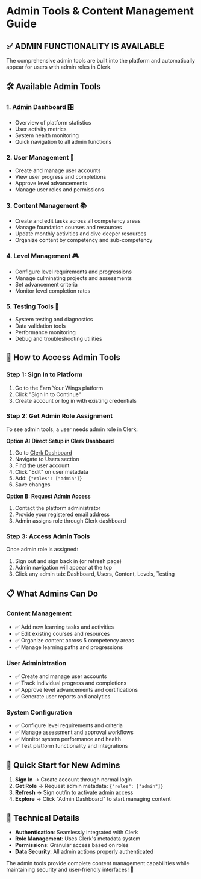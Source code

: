 # Admin Tools & Content Management Guide

## ✅ **ADMIN FUNCTIONALITY IS AVAILABLE**

The comprehensive admin tools are built into the platform and automatically appear for users with admin roles in Clerk.

## 🛠️ **Available Admin Tools**

### **1. Admin Dashboard** 🎛️
- Overview of platform statistics
- User activity metrics  
- System health monitoring
- Quick navigation to all admin functions

### **2. User Management** 👥
- Create and manage user accounts
- View user progress and completions
- Approve level advancements
- Manage user roles and permissions

### **3. Content Management** 📚
- Create and edit tasks across all competency areas
- Manage foundation courses and resources
- Update monthly activities and dive deeper resources
- Organize content by competency and sub-competency

### **4. Level Management** 🎮
- Configure level requirements and progressions
- Manage culminating projects and assessments
- Set advancement criteria
- Monitor level completion rates

### **5. Testing Tools** 🧪
- System testing and diagnostics
- Data validation tools
- Performance monitoring
- Debug and troubleshooting utilities

## 🔑 **How to Access Admin Tools**

### **Step 1: Sign In to Platform**
1. Go to the Earn Your Wings platform
2. Click "Sign In to Continue"
3. Create account or log in with existing credentials

### **Step 2: Get Admin Role Assignment**
To see admin tools, a user needs admin role in Clerk:

**Option A: Direct Setup in Clerk Dashboard**
1. Go to [Clerk Dashboard](https://dashboard.clerk.com/)
2. Navigate to Users section
3. Find the user account
4. Click "Edit" on user metadata
5. Add: `{"roles": ["admin"]}`
6. Save changes

**Option B: Request Admin Access**
1. Contact the platform administrator 
2. Provide your registered email address
3. Admin assigns role through Clerk dashboard

### **Step 3: Access Admin Tools**
Once admin role is assigned:
1. Sign out and sign back in (or refresh page)
2. Admin navigation will appear at the top
3. Click any admin tab: Dashboard, Users, Content, Levels, Testing

## 📋 **What Admins Can Do**

### **Content Management**
- ✅ Add new learning tasks and activities
- ✅ Edit existing courses and resources  
- ✅ Organize content across 5 competency areas
- ✅ Manage learning paths and progressions

### **User Administration**  
- ✅ Create and manage user accounts
- ✅ Track individual progress and completions
- ✅ Approve level advancements and certifications
- ✅ Generate user reports and analytics

### **System Configuration**
- ✅ Configure level requirements and criteria
- ✅ Manage assessment and approval workflows
- ✅ Monitor system performance and health
- ✅ Test platform functionality and integrations

## 🎯 **Quick Start for New Admins**

1. **Sign In** → Create account through normal login
2. **Get Role** → Request admin metadata: `{"roles": ["admin"]}`  
3. **Refresh** → Sign out/in to activate admin access
4. **Explore** → Click "Admin Dashboard" to start managing content

## 🔧 **Technical Details**

- **Authentication**: Seamlessly integrated with Clerk
- **Role Management**: Uses Clerk's metadata system
- **Permissions**: Granular access based on roles
- **Data Security**: All admin actions properly authenticated

The admin tools provide complete content management capabilities while maintaining security and user-friendly interfaces! 🚀